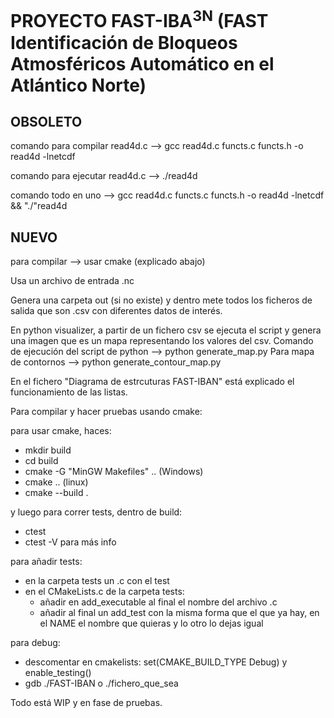 # PROYECTO FAST-IBA<sup>3N</sup> (FAST Identificación de Bloqueos Atmosféricos Automático en el Atlántico Norte)

## OBSOLETO
comando para compilar read4d.c --> gcc read4d.c functs.c functs.h -o read4d -lnetcdf

comando para ejecutar read4d.c --> ./read4d

comando todo en uno --> gcc read4d.c functs.c functs.h -o read4d -lnetcdf && "./"read4d

## NUEVO
para compilar --> usar cmake (explicado abajo)

Usa un archivo de entrada .nc

Genera una carpeta out (si no existe) y dentro mete todos los ficheros de salida que son .csv con diferentes datos de interés.

En python visualizer, a partir de un fichero csv  se ejecuta el script y genera una imagen que es un mapa representando los valores del csv.
Comando de ejecución del script de python --> python generate_map.py
Para mapa de contornos --> python generate_contour_map.py

En el fichero "Diagrama de estrcuturas FAST-IBAN" está explicado el funcionamiento de las listas.

Para compilar y hacer pruebas usando cmake:

para usar cmake, haces:
- mkdir build
- cd build
- cmake -G "MinGW Makefiles" .. (Windows)
- cmake .. (linux)
- cmake --build .

y luego para correr tests, dentro de build:
- ctest
- ctest -V para más info

para añadir tests: 
- en la carpeta tests un .c con el test
- en el CMakeLists.c de la carpeta tests: 
    - añadir en add_executable al final el nombre del archivo .c
    - añadir al final un add_test con la misma forma que el que ya hay, en el NAME el nombre que quieras y lo otro lo dejas igual

para debug:
- descomentar en cmakelists: set(CMAKE_BUILD_TYPE Debug) y enable_testing()
- gdb ./FAST-IBAN o ./fichero_que_sea

Todo está WIP y en fase de pruebas.
